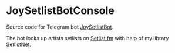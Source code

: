 # JoySetlistBotConsole

Source code for Telegram bot [JoySetlistBot](t.me/JoySetlistBot).

The bot looks up artists setlists on [Setlist.fm](https://www.setlist.fm/) with help of my library [SetlistNet](https://github.com/MolinRE/SetlistNet).